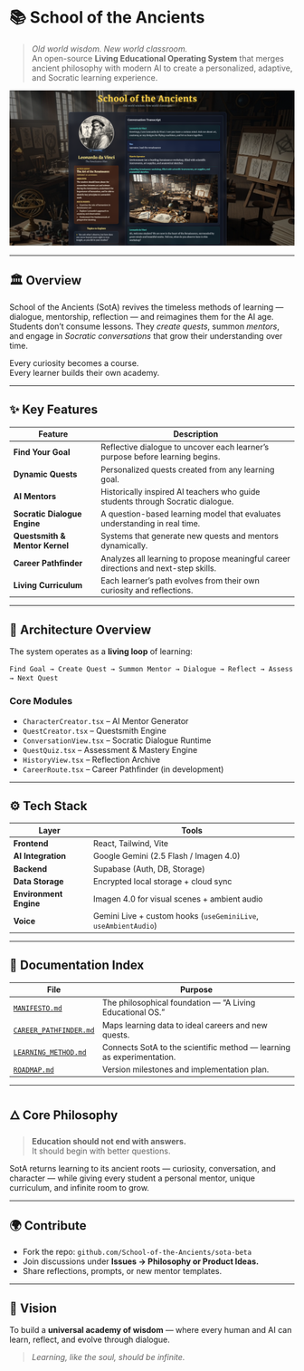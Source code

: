 # 📚 School of the Ancients 

> *Old world wisdom. New world classroom.*  
> An open-source **Living Educational Operating System** that merges ancient philosophy with modern AI to create a personalized, adaptive, and Socratic learning experience.

![School of the Ancients screenshot](sota-beta.png)

---

## 🏛️ Overview

School of the Ancients (SotA) revives the timeless methods of learning — dialogue, mentorship, reflection — and reimagines them for the AI age.  
Students don’t consume lessons. They *create quests*, summon *mentors*, and engage in *Socratic conversations* that grow their understanding over time.

Every curiosity becomes a course.  
Every learner builds their own academy.

---

## ✨ Key Features

| Feature | Description |
|----------|-------------|
| **Find Your Goal** | Reflective dialogue to uncover each learner’s purpose before learning begins. |
| **Dynamic Quests** | Personalized quests created from any learning goal. |
| **AI Mentors** | Historically inspired AI teachers who guide students through Socratic dialogue. |
| **Socratic Dialogue Engine** | A question-based learning model that evaluates understanding in real time. |
| **Questsmith & Mentor Kernel** | Systems that generate new quests and mentors dynamically. |
| **Career Pathfinder** | Analyzes all learning to propose meaningful career directions and next-step skills. |
| **Living Curriculum** | Each learner’s path evolves from their own curiosity and reflections. |

---

## 🧠 Architecture Overview

The system operates as a **living loop** of learning:

```
Find Goal → Create Quest → Summon Mentor → Dialogue → Reflect → Assess → Next Quest
```

### Core Modules
- `CharacterCreator.tsx` – AI Mentor Generator  
- `QuestCreator.tsx` – Questsmith Engine  
- `ConversationView.tsx` – Socratic Dialogue Runtime  
- `QuestQuiz.tsx` – Assessment & Mastery Engine  
- `HistoryView.tsx` – Reflection Archive  
- `CareerRoute.tsx` – Career Pathfinder (in development)

---

## ⚙️ Tech Stack

| Layer | Tools |
|--------|-------|
| **Frontend** | React, Tailwind, Vite |
| **AI Integration** | Google Gemini (2.5 Flash / Imagen 4.0) |
| **Backend** | Supabase (Auth, DB, Storage) |
| **Data Storage** | Encrypted local storage + cloud sync |
| **Environment Engine** | Imagen 4.0 for visual scenes + ambient audio |
| **Voice** | Gemini Live + custom hooks (`useGeminiLive`, `useAmbientAudio`) |

---

## 📁 Documentation Index

| File | Purpose |
|------|----------|
| [`MANIFESTO.md`](.docs/MANIFESTO.md) | The philosophical foundation — “A Living Educational OS.” |
| [`CAREER_PATHFINDER.md`](.docs/CAREER_PATHFINDER.md) | Maps learning data to ideal careers and new quests. |
| [`LEARNING_METHOD.md`](.docs/LEARNING_METHOD.md) | Connects SotA to the scientific method — learning as experimentation. |
| [`ROADMAP.md`](.docs/ROADMAP.md) | Version milestones and implementation plan. |


---

## 🜂 Core Philosophy

> **Education should not end with answers.**  
> It should begin with better questions.

SotA returns learning to its ancient roots — curiosity, conversation, and character — while giving every student a personal mentor, unique curriculum, and infinite room to grow.

---

## 🌍 Contribute

- Fork the repo: `github.com/School-of-the-Ancients/sota-beta`  
- Join discussions under **Issues → Philosophy or Product Ideas.**  
- Share reflections, prompts, or new mentor templates.

---

## 🧭 Vision

To build a **universal academy of wisdom** — where every human and AI can learn, reflect, and evolve through dialogue.

> *Learning, like the soul, should be infinite.*

